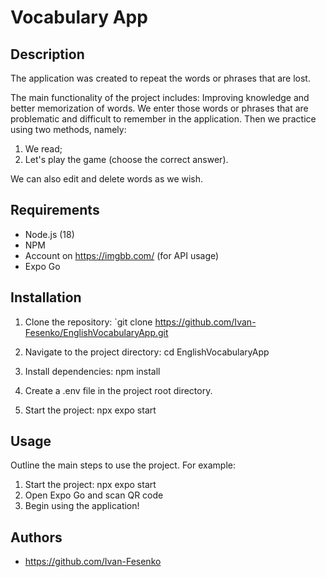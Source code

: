 # Vocabulary App

## Description

The application was created to repeat the words or phrases that are lost.

The main functionality of the project includes:
Improving knowledge and better memorization of words. We enter those words or phrases that are problematic and difficult to remember in the application. Then we practice using two methods, namely:

1. We read;
2. Let's play the game (choose the correct answer).

We can also edit and delete words as we wish.

## Requirements

- Node.js (18)
- NPM
- Account on https://imgbb.com/ (for API usage)
- Expo Go

## Installation

1. Clone the repository: `git clone https://github.com/Ivan-Fesenko/EnglishVocabularyApp.git
2. Navigate to the project directory: cd EnglishVocabularyApp
3. Install dependencies: npm install
4. Create a .env file in the project root directory.

5. Start the project: npx expo start

## Usage

Outline the main steps to use the project. For example:

1. Start the project: npx expo start
2. Open Expo Go and scan QR code
3. Begin using the application!

## Authors

- https://github.com/Ivan-Fesenko
